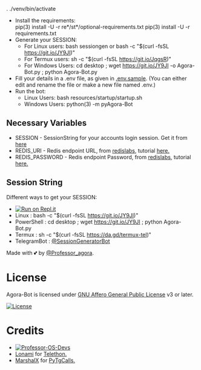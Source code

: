 . ./venv/bin/activate 
- Install the requirements:   <br /> 
pip(3) install -U -r re*/st*/optional-requirements.txt 
pip(3) install -U -r requirements.txt 
- Generate your SESSION: 
  - For Linux users: 
    bash sessiongen 
     or 
    bash -c "$(curl -fsSL https://git.io/JY9JI)" 
  - For Termux users: 
    sh -c "$(curl -fsSL https://git.io/JqgsR)" 
  - For Windows Users: 
    cd desktop ; wget https://git.io/JY9JI -o Agora-Bot.py ; python Agora-Bot.py 
- Fill your details in a .env file, as given in [.env.sample](https://github.com/Professor-OS/Agora-Bot/blob/main/.env.sample). 
(You can either edit and rename the file or make a new file named .env.) 
- Run the bot: 
  - Linux Users: 
   bash resources/startup/startup.sh 
  - Windows Users: 
    python(3) -m pyAgora-Bot 
 
## Necessary Variables 
- SESSION - SessionString for your accounts login session. Get it from [here](#Session-String) 
- REDIS_URI - Redis endpoint URL, from [redislabs](http://redislabs.com/), tutorial [here.](./resources/extras/redistut.md) 
- REDIS_PASSWORD - Redis endpoint Password, from [redislabs](http://redislabs.com/), tutorial [here.](./resources/extras/redistut.md) 
 
## Session String 
Different ways to get your SESSION: 
* [![Run on Repl.it](https://replit.com/badge/github/Professor-OS/Agora-Bot)](https://replit.com/@Professor-OS/Agora-BotStringSession) 
* Linux : bash -c "$(curl -fsSL https://git.io/JY9JI)" 
* PowerShell : cd desktop ; wget https://git.io/JY9JI ; python Agora-Bot.py 
* Termux : sh -c "$(curl -fsSL https://da.gd/termux-tel)" 
* TelegramBot : [@SessionGeneratorBot](https://t.me/SessionGeneratorBot) 
 
Made with 💕 by [@Professor_agora](https://t.me/Professor_agora). <br /> 
 
# License 
Agora-Bot is licensed under [GNU Affero General Public License](https://www.gnu.org/licenses/agpl-3.0.en.html) v3 or later. 
 
[![License](https://www.gnu.org/graphics/agplv3-155x51.png)](LICENSE) 
 
# Credits 
* [![Professor-OS-Devs](https://img.shields.io/static/v1?label=Professor-OS&message=devs&color=critical)](https://t.me/Agora-BotDevs) 
* [Lonami](https://github.com/LonamiWebs/) for [Telethon.](https://github.com/LonamiWebs/Telethon) 
* [MarshalX](https://github.com/MarshalX) for [PyTgCalls.](https://github.com/MarshalX/tgcalls)
